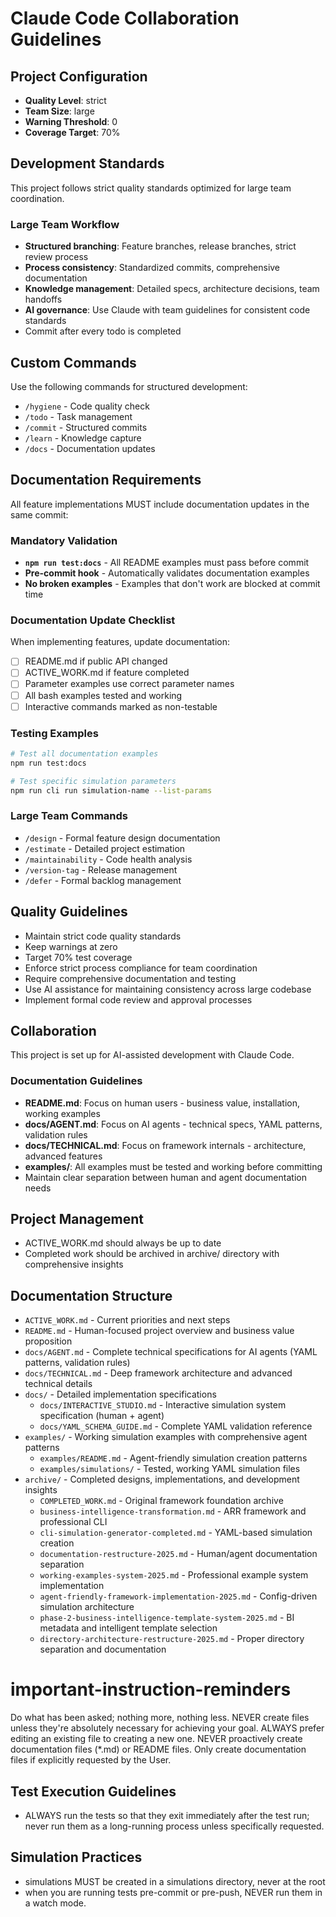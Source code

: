 # Claude Code Collaboration Guidelines

## Project Configuration
- **Quality Level**: strict
- **Team Size**: large
- **Warning Threshold**: 0
- **Coverage Target**: 70%

## Development Standards
This project follows strict quality standards optimized for large team coordination.

### Large Team Workflow
- **Structured branching**: Feature branches, release branches, strict review process
- **Process consistency**: Standardized commits, comprehensive documentation
- **Knowledge management**: Detailed specs, architecture decisions, team handoffs
- **AI governance**: Use Claude with team guidelines for consistent code standards
- Commit after every todo is completed

## Custom Commands
Use the following commands for structured development:
- `/hygiene` - Code quality check
- `/todo` - Task management
- `/commit` - Structured commits
- `/learn` - Knowledge capture
- `/docs` - Documentation updates

## Documentation Requirements
All feature implementations MUST include documentation updates in the same commit:

### Mandatory Validation
- **`npm run test:docs`** - All README examples must pass before commit
- **Pre-commit hook** - Automatically validates documentation examples
- **No broken examples** - Examples that don't work are blocked at commit time

### Documentation Update Checklist
When implementing features, update documentation:
- [ ] README.md if public API changed
- [ ] ACTIVE_WORK.md if feature completed
- [ ] Parameter examples use correct parameter names  
- [ ] All bash examples tested and working
- [ ] Interactive commands marked as non-testable

### Testing Examples
```bash
# Test all documentation examples
npm run test:docs

# Test specific simulation parameters
npm run cli run simulation-name --list-params
```

### Large Team Commands
- `/design` - Formal feature design documentation
- `/estimate` - Detailed project estimation
- `/maintainability` - Code health analysis
- `/version-tag` - Release management
- `/defer` - Formal backlog management

## Quality Guidelines
- Maintain strict code quality standards
- Keep warnings at zero
- Target 70% test coverage
- Enforce strict process compliance for team coordination
- Require comprehensive documentation and testing
- Use AI assistance for maintaining consistency across large codebase
- Implement formal code review and approval processes

## Collaboration
This project is set up for AI-assisted development with Claude Code.

### Documentation Guidelines
- **README.md**: Focus on human users - business value, installation, working examples
- **docs/AGENT.md**: Focus on AI agents - technical specs, YAML patterns, validation rules
- **docs/TECHNICAL.md**: Focus on framework internals - architecture, advanced features
- **examples/**: All examples must be tested and working before committing
- Maintain clear separation between human and agent documentation needs

## Project Management
- ACTIVE_WORK.md should always be up to date
- Completed work should be archived in archive/ directory with comprehensive insights

## Documentation Structure
- `ACTIVE_WORK.md` - Current priorities and next steps
- `README.md` - Human-focused project overview and business value proposition
- `docs/AGENT.md` - Complete technical specifications for AI agents (YAML patterns, validation rules)
- `docs/TECHNICAL.md` - Deep framework architecture and advanced technical details
- `docs/` - Detailed implementation specifications
  - `docs/INTERACTIVE_STUDIO.md` - Interactive simulation system specification (human + agent)
  - `docs/YAML_SCHEMA_GUIDE.md` - Complete YAML validation reference
- `examples/` - Working simulation examples with comprehensive agent patterns
  - `examples/README.md` - Agent-friendly simulation creation patterns
  - `examples/simulations/` - Tested, working YAML simulation files
- `archive/` - Completed designs, implementations, and development insights
  - `COMPLETED_WORK.md` - Original framework foundation archive
  - `business-intelligence-transformation.md` - ARR framework and professional CLI
  - `cli-simulation-generator-completed.md` - YAML-based simulation creation
  - `documentation-restructure-2025.md` - Human/agent documentation separation
  - `working-examples-system-2025.md` - Professional example system implementation
  - `agent-friendly-framework-implementation-2025.md` - Config-driven simulation architecture
  - `phase-2-business-intelligence-template-system-2025.md` - BI metadata and intelligent template selection
  - `directory-architecture-restructure-2025.md` - Proper directory separation and documentation


# important-instruction-reminders
Do what has been asked; nothing more, nothing less.
NEVER create files unless they're absolutely necessary for achieving your goal.
ALWAYS prefer editing an existing file to creating a new one.
NEVER proactively create documentation files (*.md) or README files. Only create documentation files if explicitly requested by the User.

## Test Execution Guidelines
- ALWAYS run the tests so that they exit immediately after the test run; never run them as a long-running process unless specifically requested.

## Simulation Practices
- simulations MUST be created in a simulations directory, never at the root
- when you are running tests pre-commit or pre-push, NEVER run them in a watch mode.